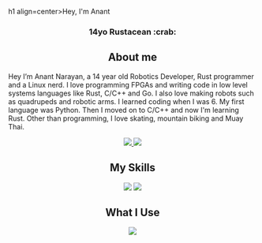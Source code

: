 

h1 align=center>Hey, I'm Anant</h1>

<h3 align=center>14yo  Rustacean :crab:</h3>

<h2 align=center>About me</h2>
Hey I’m Anant Narayan, a 14 year old Robotics Developer, Rust programmer and a Linux nerd. I love programming FPGAs and writing code in low level systems languages like Rust, C/C++ and Go. I also love making robots such as quadrupeds and robotic arms. I learned coding when I was 6. My first language was Python. Then I moved on to C/C++ and now I'm learning Rust. Other than programming, I love skating, mountain biking and Muay Thai.

<p align="center">
  <a href="https://github.com/anantnrg/">
    <img src="https://api.githubtrends.io/user/svg/anantnrg/langs?time_range=one_year&theme=dark&loc_metric=changed&include_private=True">
  </a>
  <a href="https://github.com/anantnrg/">
    <img src="https://api.githubtrends.io/user/svg/anantnrg/repos?time_range=one_year&include_private=True&loc_metric=changed&theme=dark">
  </a>
</p>

<h2 align=center>My Skills</h2>
<p align="center">
  <img src="https://skillicons.dev/icons?i=rust,arduino,c,cpp,linux,lua,md,py,bash,tensorflow,html,css,svelte,tailwind" />
  <img src="https://skillicons.dev/icons?i=ts,js,react,tauri,blender,figma" />
</p>

<h2 align=center>What I Use</h2>
<p align="center">
  <img src="https://skillicons.dev/icons?i=linux,neovim,git,github,vscode" />
</p>
